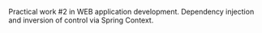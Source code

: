 Practical work #2 in WEB application development.
Dependency injection and inversion of control via Spring Context.
